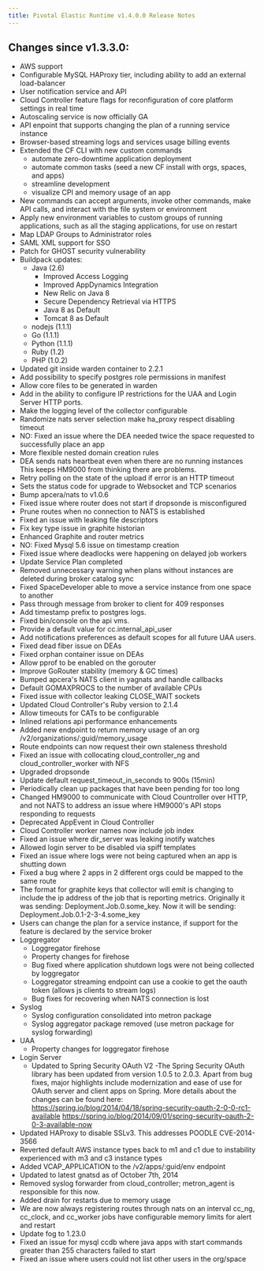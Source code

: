 ```yaml
---
title: Pivotal Elastic Runtime v1.4.0.0 Release Notes
---
```


## Changes since v1.3.3.0:

* AWS support
* Configurable MySQL HAProxy tier, including ability to add an external load-balancer
* User notification service and API
* Cloud Controller feature flags for reconfiguration of core platform settings in real time
* Autoscaling service is now officially GA
* API enpoint that supports changing the plan of a running service instance
* Browser-based streaming logs and services usage billing events
* Extended the CF CLI with new custom commands
	* automate zero-downtime application deployment
	* automate common tasks (seed a new CF install with orgs, spaces, and apps)
	* streamline development
	* visualize CPI and memory usage of an app
* New commands can accept arguments, invoke other commands, make API calls, and interact with the file system or environment
* Apply new environment variables to custom groups of running applications, such as all the staging applications, for use on restart
* Map LDAP Groups to Administrator roles
* SAML XML support for SSO
* Patch for GHOST security vulnerability
* Buildpack updates:
	* Java (2.6)
		* Improved Access Logging
		* Improved AppDynamics Integration
		* New Relic on Java 8
		* Secure Dependency Retrieval via HTTPS
		* Java 8 as Default
		* Tomcat 8 as Default
	* nodejs (1.1.1)
	* Go (1.1.1)
	* Python (1.1.1)
	* Ruby (1.2)
	* PHP (1.0.2)
* Updated git inside warden container to 2.2.1
* Add possibility to specify postgres role permissions in manifest
* Allow core files to be generated in warden
* Add in the ability to configure IP restrictions for the UAA and Login Server HTTP ports.
* Make the logging level of the collector configurable
* Randomize nats server selection
make ha_proxy respect disabling timeout
* NO: Fixed an issue where the DEA needed twice the space requested to successfully place an app
* More flexible nested domain creation rules
* DEA sends nats heartbeat even when there are no running instances This keeps HM9000 from thinking there are problems.
* Retry polling on the state of the upload if error is an HTTP timeout
* Sets the status code for upgrade to Websocket and TCP scenarios
* Bump apcera/nats to v1.0.6
* Fixed issue where router does not start if dropsonde is misconfigured
* Prune routes when no connection to NATS is established
* Fixed an issue with leaking file descriptors
* Fix key type issue in graphite historian
* Enhanced Graphite and router metrics
* NO: Fixed Mysql 5.6 issue on timestamp creation
* Fixed issue where deadlocks were happening on delayed job workers
* Update Service Plan completed
* Removed unnecessary warning when plans without instances are deleted during broker catalog sync
* Fixed SpaceDeveloper able to move a service instance from one space to another
* Pass through message from broker to client for 409 responses
* Add timestamp prefix to postgres logs.
* Fixed bin/console on the api vms.
* Provide a default value for cc.internal_api_user
* Add notifications preferences as default scopes for all future UAA users.
* Fixed dead fiber issue on DEAs
* Fixed orphan container issue on DEAs
* Allow pprof to be enabled on the gorouter
* Improve GoRouter stability (memory & GC times)
* Bumped apcera's NATS client in yagnats and handle callbacks
* Default GOMAXPROCS to the number of available CPUs
* Fixed issue with collector leaking CLOSE_WAIT sockets
* Updated Cloud Controller's Ruby version to 2.1.4
* Allow timeouts for CATs to be configurable
* Inlined relations api performance enhancements
* Added new endpoint to return memory usage of an org /v2/organizations/:guid/memory_usage
* Route endpoints can now request their own staleness threshold
* Fixed an issue with collocating cloud_controller_ng and cloud_controller_worker with NFS
* Upgraded dropsonde
* Update default request_timeout_in_seconds to 900s (15min)
* Periodically clean up packages that have been pending for too long
* Changed HM9000 to communicate with Cloud Countroller over HTTP, and not NATS to address an issue where HM9000's API stops responding to requests
* Deprecated AppEvent in Cloud Controller
* Cloud Controller worker names now include job index
* Fixed an issue where dir_server was leaking inotify watches
* Allowed login server to be disabled via spiff templates
* Fixed an issue where logs were not being captured when an app is shutting down
* Fixed a bug where 2 apps in 2 different orgs could be mapped to the same route
* The format for graphite keys that collector will emit is changing to include the ip address of the job that is reporting metrics.
Originally it was sending: Deployment.Job.0.some_key.
Now it will be sending: Deployment.Job.0.1-2-3-4.some_key
* Users can change the plan for a service instance, if support for the feature is declared by the service broker
* Loggregator
	* Loggregator firehose
	* Property changes for firehose
	* Bug fixed where application shutdown logs were not being collected by loggregator
	* Loggregator streaming endpoint can use a cookie to get the oauth token (allows js clients to stream logs)
	* Bug fixes for recovering when NATS connection is lost
* Syslog
	* Syslog configuration consolidated into metron package
	* Syslog aggregator package removed (use metron package for syslog forwarding)
* UAA
	* Property changes for loggregator firehose
* Login Server
	* Updated to Spring Security OAuth V2 -The Spring Security OAuth library has been updated from version 1.0.5 to 2.0.3.
Apart from bug fixes, major highlights include modernization and ease of use for OAuth server and client apps on Spring. More details about the changes can be found here:
https://spring.io/blog/2014/04/18/spring-security-oauth-2-0-0-rc1-available
https://spring.io/blog/2014/09/01/spring-security-oauth-2-0-3-available-now
* Updated HAProxy to disable SSLv3. This addresses POODLE CVE-2014-3566
* Reverted default AWS instance types back to m1 and c1 due to instability experienced with m3 and c3 instance types
* Added VCAP_APPLICATION to the /v2/apps/:guid/env endpoint
* Updated to latest gnatsd as of October 7th, 2014
* Removed syslog forwarder from cloud_controller; metron_agent is responsible for this now.
* Added drain for restarts due to memory usage
* We are now always registering routes through nats on an interval
cc_ng, cc_clock, and cc_worker jobs have configurable memory limits for alert and restart
* Update fog to 1.23.0
* Fixed an issue for mysql ccdb where java apps with start commands greater than 255 characters failed to start
* Fixed an issue where users could not list other users in the org/space







